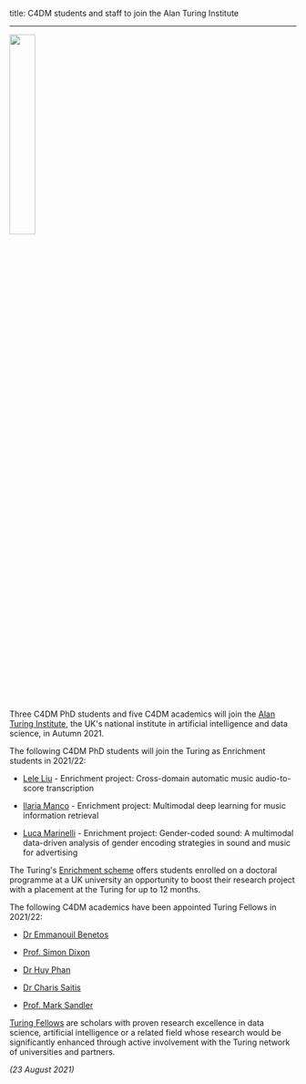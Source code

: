 title: C4DM students and staff to join the Alan Turing Institute

-------------------

<p><a href="https://www.turing.ac.uk/" target=”_blank”><img src="/news/images/Turing-logo.jpg" width="30%" /></a></p>

Three C4DM PhD students and five C4DM academics will join the <a href="https://www.turing.ac.uk/">Alan Turing Institute</a>, the UK's national institute in artificial intelligence and data science, in Autumn 2021.

The following C4DM PhD students will join the Turing as Enrichment students in 2021/22:

* <a href="https://cheriell.github.io/">Lele Liu</a> - Enrichment project: Cross-domain automatic music audio-to-score transcription

* <a href="https://ilariamanco.com/">Ilaria Manco</a> - Enrichment project: Multimodal deep learning for music information retrieval

* <a href="https://scholar.google.com/citations?user=a7QiLTQAAAAJ&hl=en">Luca Marinelli</a> - Enrichment project: Gender-coded sound: A multimodal data-driven analysis of gender encoding strategies in sound and music for advertising

The Turing's <a href="https://www.turing.ac.uk/work-turing/studentships/enrichment">Enrichment scheme</a> offers students enrolled on a doctoral programme at a UK university an opportunity to boost their research project with a placement at the Turing for up to 12 months.

The following C4DM academics have been appointed Turing Fellows in 2021/22:

* <a href="http://eecs.qmul.ac.uk/~emmanouilb/">Dr Emmanouil Benetos</a>

* <a href="http://www.eecs.qmul.ac.uk/~simond/">Prof. Simon Dixon</a>

* <a href="https://pquochuy.github.io/">Dr Huy Phan</a>

* <a href="http://eecs.qmul.ac.uk/profiles/saitischaralampos.html">Dr Charis Saitis</a>

* <a href="http://www.eecs.qmul.ac.uk/profiles/sandlermark.html">Prof. Mark Sandler</a>

<a href="https://www.turing.ac.uk/turing-fellow-call-2021">Turing Fellows</a> are scholars with proven research excellence in data science, artificial intelligence or a related field whose research would be significantly enhanced through active involvement with the Turing network of universities and partners.


<i>(23 August 2021)</i>

